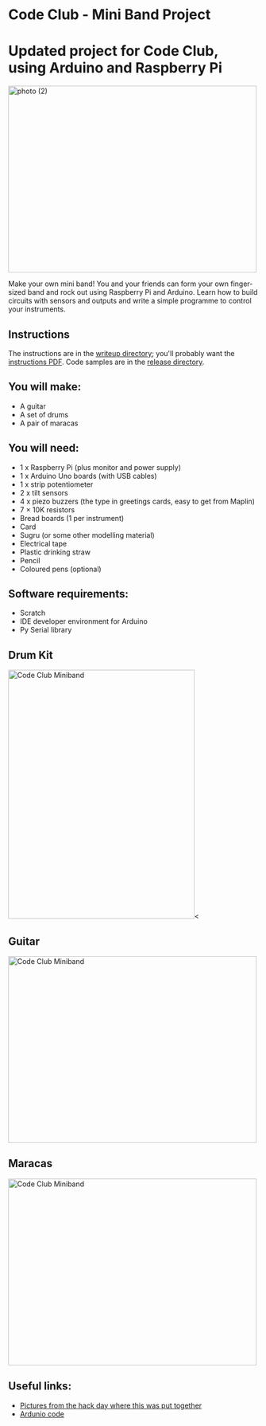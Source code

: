 Code Club - Mini Band Project
=============================
# Updated project for Code Club, using Arduino and Raspberry Pi

<img src="http://farm9.staticflickr.com/8338/8256708023_4a941566e9.jpg" width="500" height="375" alt="photo (2)">

Make your own mini band! 
You and your friends can form your own finger-sized band and rock out using Raspberry Pi and Arduino. 
Learn how to build circuits with sensors and outputs and write a simple programme to control your instruments.

## Instructions

The instructions are in the [writeup directory](https://github.com/NeilNjae/miniband/tree/master/writeup); you'll probably want the [instructions PDF](https://github.com/NeilNjae/miniband/tree/master/writeup/miniband.pdf). Code samples are in the [release directory](https://github.com/NeilNjae/miniband/tree/master/release).

## You will make:

* A guitar
* A set of drums
* A pair of maracas

## You will need:

* 1 x Raspberry Pi (plus monitor and power supply)
* 1 x Arduino Uno boards (with USB cables)
* 1 x strip potentiometer
* 2 x tilt sensors
* 4 x piezo buzzers (the type in greetings cards, easy to get from Maplin)
* 7 × 10K resistors
* Bread boards (1 per instrument)
* Card
* Sugru (or some other modelling material)
* Electrical tape
* Plastic drinking straw
* Pencil
* Coloured pens (optional)


## Software requirements:

* Scratch
* IDE developer environment for Arduino
* Py Serial library

## Drum Kit

<img src="http://farm9.staticflickr.com/8074/8257699966_7585ca06e7.jpg" width="375" height="500" alt="Code Club Miniband"><

## Guitar

<img src="http://farm9.staticflickr.com/8070/8257698984_8471e4cf57.jpg" width="500" height="375" alt="Code Club Miniband">

## Maracas

<img src="http://farm9.staticflickr.com/8346/8257698652_4a99ee24b4.jpg" width="500" height="375" alt="Code Club Miniband">


## Useful links:

* [Pictures from the hack day where this was put together](http://bit.ly/codeclubminiband) 
* [Ardunio code](https://github.com/KatJoyWhite/miniband/tree/master/arduino)
